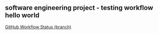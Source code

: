 ## software engineering project - testing workflow hello world 
[GitHub Workflow Status (branch)](https://img.shields.io/github/actions/workflow/status/coding8122/sem2/main.yml?branch=main)
